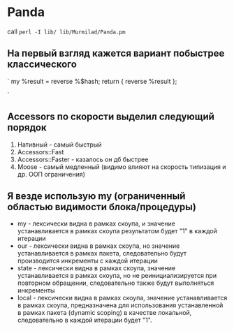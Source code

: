 # Panda

call
`perl -I lib/ lib/Murmilad/Panda.pm`

## На первый взгляд кажется вариант побыстрее классического

`
my %result = reverse %$hash;
return { reverse %result };

`

## Accessors по скорости выделил следующий порядок

1. Нативный - самый быстрый
1. Accessors::Fast
1. Accessors::Faster - казалось он дб быстрее
1. Moose - самый медленный (видимо влияют на скорость типизация и др. ООП ограничения)

## Я везде использую my (ограниченный областью видимости блока/процедуры)

- my - лексически видна в рамках скоупа, и значение устанавливается в рамках скоупа результатом будет "1" в каждой итерации
- our - лексически видна в рамках скоупа, но значение устанавливается в рамках пакета, следовательно будут производится инкременты с каждой итерации
- state - лексически видна в рамках скоупа, значение устанавливается в рамках скоупа, но не реинициализируется при повторном обращении, следовательно также будут выполняться инкременты
- local - лексически видна в рамках скоупа, значение устанавливается в рамках скоупа, предназначена для использования устанавленной в рамках пакета (dynamic scoping) в качестве локальной, следовательно в каждой итерации будет "1".
